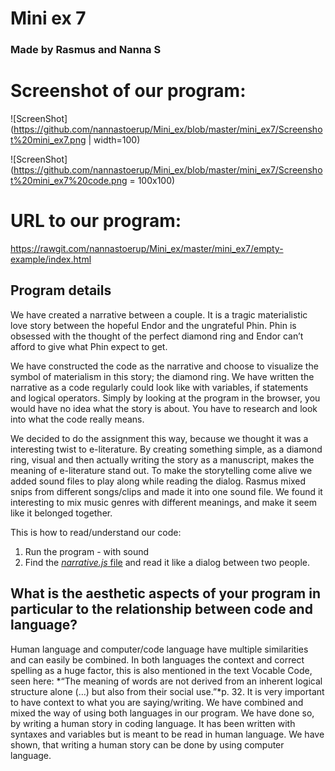# Mini ex 7 
### Made by Rasmus and Nanna S

# Screenshot of our program: 

![ScreenShot](https://github.com/nannastoerup/Mini_ex/blob/master/mini_ex7/Screenshot%20mini_ex7.png | width=100) 

![ScreenShot](https://github.com/nannastoerup/Mini_ex/blob/master/mini_ex7/Screenshot%20mini_ex7%20code.png = 100x100)

# URL to our program: 
https://rawgit.com/nannastoerup/Mini_ex/master/mini_ex7/empty-example/index.html
 
## Program details

We have created a narrative between a couple. It is a tragic materialistic love story between the hopeful Endor and 
the ungrateful Phin. Phin is obsessed with the thought of the perfect diamond ring and Endor can’t afford to give what 
Phin expect to get.
 
We have constructed the code as the narrative and choose to visualize the symbol of materialism in this story; the 
diamond ring. We have written the narrative as a code regularly could look like with variables, if statements and 
logical operators. Simply by looking at the program in the browser, you would have no idea what the story is about. 
You have to research and look into what the code really means. 

We decided to do the assignment this way, because we thought it was a interesting twist to e-literature. By creating 
something simple, as a diamond ring, visual and then actually writing the story as a manuscript, makes the meaning of 
e-literature stand out. To make the storytelling come alive we added sound files to play along while reading the dialog. 
Rasmus mixed snips from different songs/clips and made it into one sound file. We found it interesting to mix music 
genres with different meanings, and make it seem like it belonged together.  

This is how to read/understand our code:
1.	Run the program - with sound
2.	Find the [*narrative.js* file](https://github.com/nannastoerup/Mini_ex/blob/master/mini_ex7/empty-example/narrative.js) and read it like a dialog between two people. 

## What is the aesthetic aspects of your program in particular to the relationship between code and language?

Human language and computer/code language have multiple similarities and can easily be combined. In both languages 
the context and correct spelling as a huge factor, this is also mentioned in the text Vocable Code, seen here: *“The 
meaning of words are not derived from an inherent logical structure alone (…) but also from their social use.”*p. 32. It 
is very important to have context to what you are saying/writing. 
We have combined and mixed the way of using both languages in our program. We have done so, by writing a human story 
in coding language. It has been written with syntaxes and variables but is meant to be read in human language. We have 
shown, that writing a human story can be done by using computer language.  
